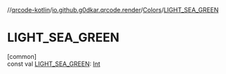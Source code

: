 //[qrcode-kotlin](../../../index.md)/[io.github.g0dkar.qrcode.render](../index.md)/[Colors](index.md)/[LIGHT_SEA_GREEN](-l-i-g-h-t_-s-e-a_-g-r-e-e-n.md)

# LIGHT_SEA_GREEN

[common]\
const val [LIGHT_SEA_GREEN](-l-i-g-h-t_-s-e-a_-g-r-e-e-n.md): [Int](https://kotlinlang.org/api/latest/jvm/stdlib/kotlin/-int/index.html)
